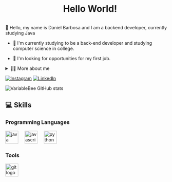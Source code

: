 <!--Title-->

<div id="user-content-toc">
  <ul align="center">
    <summary><h1 style="display: inline-block">Hello World!</h1></summary>
</div>

<!-- Presentation -->

<p>
   👋 Hello, my name is Daniel Barbosa and I am a backend developer, currently studying Java

  - 🌳 I'm currently studying to be a back-end developer and studying computer science in college.

  - 🔎 I'm looking for opportunities for my first job.
</p>

<!-- Dropdown -->

<details>
  <summary>👨‍💻 More about me</summary>

  - 💬 I'm 17 years old and I live in Brazil, I'm studying with courses, college content and books. I'm going to start sharing what I'm learning here on github, such as the repository I created showing my learning in Java.

  - ⚡ Without studying programming I'm usually playing games, watching anime or reading books.

  - 🕮 Regarding languages, I speak Portuguese which is my native language, English which I learned over time and I consider my English to be intermediate and I am also studying German.

 </details>

 <!-- Links -->

 [![Instagram](https://img.shields.io/badge/Instagram-E4405F?style=for-the-badge&logo=instagram&logoColor=white)](https://www.instagram.com/sudobarbosa/)
[![LinkedIn](https://img.shields.io/badge/LinkedIn-0077B5?style=for-the-badge&logo=linkedin&logoColor=white)](https://www.linkedin.com/in/sudobarbosa/)

<!-- GithubStats -->

![VariableBee GitHub stats](https://github-readme-stats.vercel.app/api?username=sudobarbosa&show_icons=true&theme=dark)

## 💻 Skills

<!-- Skills: Programming Languages -->

  <div style="flex-basis: 48%;">
    <h3>Programming Languages</h3>
      <img src="https://cdn.jsdelivr.net/gh/devicons/devicon/icons/java/java-original.svg" height="40" alt="java logo"  />
  <img width="12" />
  <img src="https://cdn.jsdelivr.net/gh/devicons/devicon/icons/javascript/javascript-original.svg" height="40" alt="javascript logo"  />
  <img width="12" />
  <img src="https://cdn.jsdelivr.net/gh/devicons/devicon/icons/python/python-original.svg" height="40" alt="python logo"  />
  </div>
  
  <!-- Skills: Tools -->
  
  <div style="flex-basis: 48%;">
    <h3>Tools</h3>
  <img src="https://cdn.jsdelivr.net/gh/devicons/devicon/icons/git/git-original.svg" height="40" alt="git logo"  />
  </div>
 
